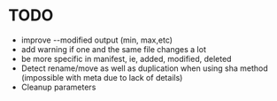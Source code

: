 # TODO

- improve --modified output (min, max,etc)
- add warning if one and the same file changes a lot
- be more specific in manifest, ie, added, modified, deleted
- Detect rename/move as well as duplication when using sha method (impossible with meta due to lack of details)
- Cleanup parameters